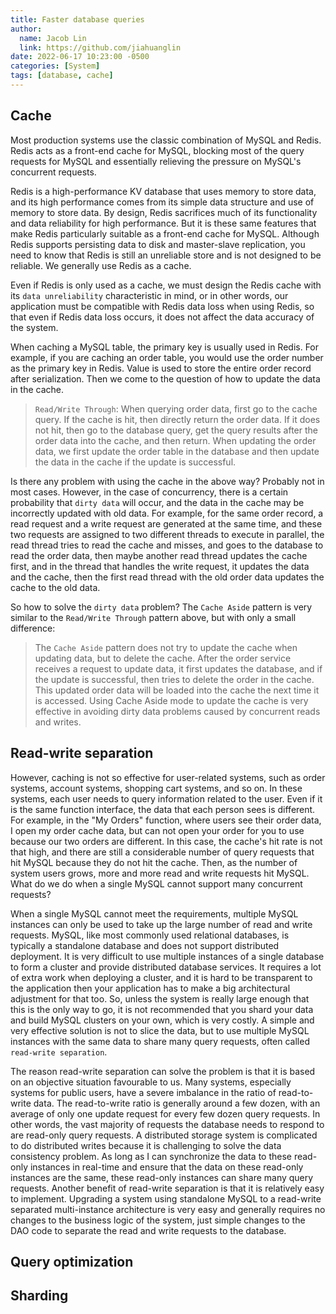 ```yaml
---
title: Faster database queries
author:
  name: Jacob Lin
  link: https://github.com/jiahuanglin
date: 2022-06-17 10:23:00 -0500
categories: [System]
tags: [database, cache]
---
```


## Cache
Most production systems use the classic combination of MySQL and Redis. Redis acts as a front-end cache for MySQL, blocking most of the query requests for MySQL and essentially relieving the pressure on MySQL's concurrent requests. 

Redis is a high-performance KV database that uses memory to store data, and its high performance comes from its simple data structure and use of memory to store data. By design, Redis sacrifices much of its functionality and data reliability for high performance. But it is these same features that make Redis particularly suitable as a front-end cache for MySQL. Although Redis supports persisting data to disk and master-slave replication, you need to know that Redis is still an unreliable store and is not designed to be reliable. We generally use Redis as a cache.

Even if Redis is only used as a cache, we must design the Redis cache with its `data unreliability` characteristic in mind, or in other words, our application must be compatible with Redis data loss when using Redis, so that even if Redis data loss occurs, it does not affect the data accuracy of the system.

When caching a MySQL table, the primary key is usually used in Redis. For example, if you are caching an order table, you would use the order number as the primary key in Redis. Value is used to store the entire order record after serialization. Then we come to the question of how to update the data in the cache. 

> `Read/Write Through`: When querying order data, first go to the cache query. If the cache is hit, then directly return the order data. If it does not hit, then go to the database query, get the query results after the order data into the cache, and then return. When updating the order data, we first update the order table in the database and then update the data in the cache if the update is successful. 

Is there any problem with using the cache in the above way? Probably not in most cases. However, in the case of concurrency, there is a certain probability that `dirty data` will occur, and the data in the cache may be incorrectly updated with old data. For example, for the same order record, a read request and a write request are generated at the same time, and these two requests are assigned to two different threads to execute in parallel, the read thread tries to read the cache and misses, and goes to the database to read the order data, then maybe another read thread updates the cache first, and in the thread that handles the write request, it updates the data and the cache, then the first read thread with the old order data updates the cache to the old data.

So how to solve the `dirty data` problem? The `Cache Aside` pattern is very similar to the `Read/Write Through` pattern above, but with only a small difference:

> The `Cache Aside` pattern does not try to update the cache when updating data, but to delete the cache. After the order service receives a request to update data, it first updates the database, and if the update is successful, then tries to delete the order in the cache. This updated order data will be loaded into the cache the next time it is accessed. Using Cache Aside mode to update the cache is very effective in avoiding dirty data problems caused by concurrent reads and writes.

## Read-write separation
However, caching is not so effective for user-related systems, such as order systems, account systems, shopping cart systems, and so on. In these systems, each user needs to query information related to the user. Even if it is the same function interface, the data that each person sees is different. For example, in the "My Orders" function, where users see their order data, I open my order cache data, but can not open your order for you to use because our two orders are different. In this case, the cache's hit rate is not that high, and there are still a considerable number of query requests that hit MySQL because they do not hit the cache. Then, as the number of system users grows, more and more read and write requests hit MySQL. What do we do when a single MySQL cannot support many concurrent requests? 

When a single MySQL cannot meet the requirements, multiple MySQL instances can only be used to take up the large number of read and write requests. MySQL, like most commonly used relational databases, is typically a standalone database and does not support distributed deployment. It is very difficult to use multiple instances of a single database to form a cluster and provide distributed database services. It requires a lot of extra work when deploying a cluster, and it is hard to be transparent to the application then your application has to make a big architectural adjustment for that too. So, unless the system is really large enough that this is the only way to go, it is not recommended that you shard your data and build MySQL clusters on your own, which is very costly. A simple and very effective solution is not to slice the data, but to use multiple MySQL instances with the same data to share many query requests, often called `read-write separation`. 

The reason read-write separation can solve the problem is that it is based on an objective situation favourable to us. Many systems, especially systems for public users, have a severe imbalance in the ratio of read-to-write data. The read-to-write ratio is generally around a few dozen, with an average of only one update request for every few dozen query requests. In other words, the vast majority of requests the database needs to respond to are read-only query requests. A distributed storage system is complicated to do distributed writes because it is challenging to solve the data consistency problem. As long as I can synchronize the data to these read-only instances in real-time and ensure that the data on these read-only instances are the same, these read-only instances can share many query requests. Another benefit of read-write separation is that it is relatively easy to implement. Upgrading a system using standalone MySQL to a read-write separated multi-instance architecture is very easy and generally requires no changes to the business logic of the system, just simple changes to the DAO code to separate the read and write requests to the database.


## Query optimization

## Sharding